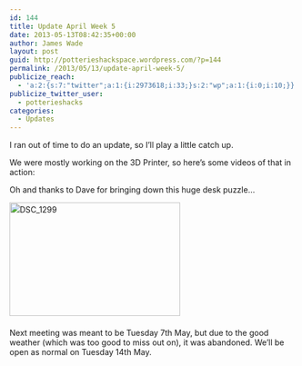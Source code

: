 ```yaml
---
id: 144
title: Update April Week 5
date: 2013-05-13T08:42:35+00:00
author: James Wade
layout: post
guid: http://potterieshackspace.wordpress.com/?p=144
permalink: /2013/05/13/update-april-week-5/
publicize_reach:
  - 'a:2:{s:7:"twitter";a:1:{i:2973618;i:33;}s:2:"wp";a:1:{i:0;i:10;}}'
publicize_twitter_user:
  - potterieshacks
categories:
  - Updates
---
```

<p style="text-align:left;">
  I ran out of time to do an update, so I&#8217;ll play a little catch up.
</p>

<p style="text-align:left;">
  We were mostly working on the 3D Printer, so here&#8217;s some videos of that in action:
</p>

<p style="text-align:left;">
  <span class="embed-youtube" style="text-align:center; display: block;"></span>
</p>

<p style="text-align:left;">
  <span style="font-style:inherit;line-height:1.625;"><span class="embed-youtube" style="text-align:center; display: block;"></span></span>
</p>

<p style="text-align:left;">
  <span class="embed-youtube" style="text-align:center; display: block;"></span>
</p>

<p style="text-align:left;">
  <span class="embed-youtube" style="text-align:center; display: block;"></span>
</p>

<span class="embed-youtube" style="text-align:center; display: block;"></span> <span class="embed-youtube" style="text-align:center; display: block;"></span> <span class="embed-youtube" style="text-align:center; display: block;"></span> <span class="embed-youtube" style="text-align:center; display: block;"></span> <span class="embed-youtube" style="text-align:center; display: block;"></span> 

<p style="text-align:left;">
  <p>
    Oh and thanks to Dave for bringing down this huge desk puzzle&#8230;
  </p>
  
  <p>
    <a style="font-style:inherit;line-height:1.625;" href="/wp-content/uploads/2013/05/dsc_1299.jpg"><img class="alignnone size-medium wp-image-235" alt="DSC_1299" src="/wp-content/uploads/2013/05/dsc_1299.jpg?w=300" width="300" height="200" srcset="/wp-content/uploads/2013/05/dsc_1299.jpg 3872w, /wp-content/uploads/2013/05/dsc_1299-300x200.jpg 300w, /wp-content/uploads/2013/05/dsc_1299-1024x685.jpg 1024w" sizes="(max-width: 300px) 100vw, 300px" /></a><span style="font-style:inherit;line-height:1.625;"><br /> </span>
  </p>
  
  <p>
    Next meeting was meant to be Tuesday 7th May, but due to the good weather (which was too good to miss out on), it was abandoned. We&#8217;ll be open as normal on Tuesday 14th May.
  </p>